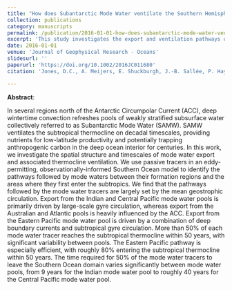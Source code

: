 ```yaml
---
title: "How does Subantarctic Mode Water ventilate the Southern Hemisphere subtropics?"
collection: publications
category: manuscripts
permalink: /publication/2016-01-01-how-does-subantarctic-mode-water-ventilate-the-southern-hemisphere-subtropics
excerpt: 'This study investigates the export and ventilation pathways of Subantarctic Mode Water (SAMW) to the Southern Hemisphere subtropics.'
date: 2016-01-01
venue: 'Journal of Geophysical Research - Oceans'
slidesurl: ''
paperurl: 'https://doi.org/10.1002/2016JC011680'
citation: 'Jones, D.C., A. Meijers, E. Shuckburgh, J.-B. Sallée, P. Haynes, E.K. McAulfield, and M.R. Mazloff (2016). "How does Subantarctic Mode Water ventilate the Southern Hemisphere subtropics?", <i>Journal of Geophysical Research - Oceans</i>, 121. <a href="https://doi.org/10.1002/2016JC011680">https://doi.org/10.1002/2016JC011680</a>'

---
```

**Abstract**:

In several regions north of the Antarctic Circumpolar Current (ACC), deep wintertime convection refreshes pools of weakly stratified subsurface water collectively referred to as Subantarctic Mode Water (SAMW). SAMW ventilates the subtropical thermocline on decadal timescales, providing nutrients for low-latitude productivity and potentially trapping anthropogenic carbon in the deep ocean interior for centuries. In this work, we investigate the spatial structure and timescales of mode water export and associated thermocline ventilation. We use passive tracers in an eddy-permitting, observationally-informed Southern Ocean model to identify the pathways followed by mode waters between their formation regions and the areas where they first enter the subtropics. We find that the pathways followed by the mode water tracers are largely set by the mean geostrophic circulation. Export from the Indian and Central Pacific mode water pools is primarily driven by large-scale gyre circulation, whereas export from the Australian and Atlantic pools is heavily influenced by the ACC. Export from the Eastern Pacific mode water pool is driven by a combination of deep boundary currents and subtropical gyre circulation. More than 50% of each mode water tracer reaches the subtropical thermocline within 50 years, with significant variability between pools. The Eastern Pacific pathway is especially efficient, with roughly 80% entering the subtropical thermocline within 50 years. The time required for 50% of the mode water tracers to leave the Southern Ocean domain varies significantly between mode water pools, from 9 years for the Indian mode water pool to roughly 40 years for the Central Pacific mode water pool.
